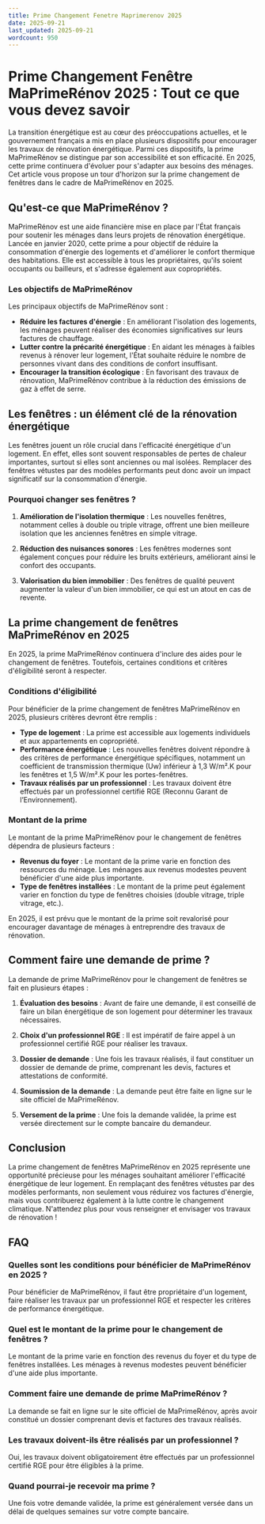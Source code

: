 ```yaml
---
title: Prime Changement Fenetre Maprimerenov 2025
date: 2025-09-21
last_updated: 2025-09-21
wordcount: 950
---
```


# Prime Changement Fenêtre MaPrimeRénov 2025 : Tout ce que vous devez savoir

La transition énergétique est au cœur des préoccupations actuelles, et le gouvernement français a mis en place plusieurs dispositifs pour encourager les travaux de rénovation énergétique. Parmi ces dispositifs, la prime MaPrimeRénov se distingue par son accessibilité et son efficacité. En 2025, cette prime continuera d'évoluer pour s'adapter aux besoins des ménages. Cet article vous propose un tour d'horizon sur la prime changement de fenêtres dans le cadre de MaPrimeRénov en 2025.

## Qu'est-ce que MaPrimeRénov ?

MaPrimeRénov est une aide financière mise en place par l'État français pour soutenir les ménages dans leurs projets de rénovation énergétique. Lancée en janvier 2020, cette prime a pour objectif de réduire la consommation d'énergie des logements et d'améliorer le confort thermique des habitations. Elle est accessible à tous les propriétaires, qu'ils soient occupants ou bailleurs, et s'adresse également aux copropriétés.

### Les objectifs de MaPrimeRénov

Les principaux objectifs de MaPrimeRénov sont :

- **Réduire les factures d'énergie** : En améliorant l'isolation des logements, les ménages peuvent réaliser des économies significatives sur leurs factures de chauffage.
- **Lutter contre la précarité énergétique** : En aidant les ménages à faibles revenus à rénover leur logement, l'État souhaite réduire le nombre de personnes vivant dans des conditions de confort insuffisant.
- **Encourager la transition écologique** : En favorisant des travaux de rénovation, MaPrimeRénov contribue à la réduction des émissions de gaz à effet de serre.

## Les fenêtres : un élément clé de la rénovation énergétique

Les fenêtres jouent un rôle crucial dans l'efficacité énergétique d'un logement. En effet, elles sont souvent responsables de pertes de chaleur importantes, surtout si elles sont anciennes ou mal isolées. Remplacer des fenêtres vétustes par des modèles performants peut donc avoir un impact significatif sur la consommation d'énergie.

### Pourquoi changer ses fenêtres ?

1. **Amélioration de l'isolation thermique** : Les nouvelles fenêtres, notamment celles à double ou triple vitrage, offrent une bien meilleure isolation que les anciennes fenêtres en simple vitrage.
   
2. **Réduction des nuisances sonores** : Les fenêtres modernes sont également conçues pour réduire les bruits extérieurs, améliorant ainsi le confort des occupants.

3. **Valorisation du bien immobilier** : Des fenêtres de qualité peuvent augmenter la valeur d'un bien immobilier, ce qui est un atout en cas de revente.

## La prime changement de fenêtres MaPrimeRénov en 2025

En 2025, la prime MaPrimeRénov continuera d'inclure des aides pour le changement de fenêtres. Toutefois, certaines conditions et critères d'éligibilité seront à respecter.

### Conditions d'éligibilité

Pour bénéficier de la prime changement de fenêtres MaPrimeRénov en 2025, plusieurs critères devront être remplis :

- **Type de logement** : La prime est accessible aux logements individuels et aux appartements en copropriété.
- **Performance énergétique** : Les nouvelles fenêtres doivent répondre à des critères de performance énergétique spécifiques, notamment un coefficient de transmission thermique (Uw) inférieur à 1,3 W/m².K pour les fenêtres et 1,5 W/m².K pour les portes-fenêtres.
- **Travaux réalisés par un professionnel** : Les travaux doivent être effectués par un professionnel certifié RGE (Reconnu Garant de l’Environnement).

### Montant de la prime

Le montant de la prime MaPrimeRénov pour le changement de fenêtres dépendra de plusieurs facteurs :

- **Revenus du foyer** : Le montant de la prime varie en fonction des ressources du ménage. Les ménages aux revenus modestes peuvent bénéficier d'une aide plus importante.
- **Type de fenêtres installées** : Le montant de la prime peut également varier en fonction du type de fenêtres choisies (double vitrage, triple vitrage, etc.).

En 2025, il est prévu que le montant de la prime soit revalorisé pour encourager davantage de ménages à entreprendre des travaux de rénovation.

## Comment faire une demande de prime ?

La demande de prime MaPrimeRénov pour le changement de fenêtres se fait en plusieurs étapes :

1. **Évaluation des besoins** : Avant de faire une demande, il est conseillé de faire un bilan énergétique de son logement pour déterminer les travaux nécessaires.
   
2. **Choix d'un professionnel RGE** : Il est impératif de faire appel à un professionnel certifié RGE pour réaliser les travaux.

3. **Dossier de demande** : Une fois les travaux réalisés, il faut constituer un dossier de demande de prime, comprenant les devis, factures et attestations de conformité.

4. **Soumission de la demande** : La demande peut être faite en ligne sur le site officiel de MaPrimeRénov.

5. **Versement de la prime** : Une fois la demande validée, la prime est versée directement sur le compte bancaire du demandeur.

## Conclusion

La prime changement de fenêtres MaPrimeRénov en 2025 représente une opportunité précieuse pour les ménages souhaitant améliorer l'efficacité énergétique de leur logement. En remplaçant des fenêtres vétustes par des modèles performants, non seulement vous réduirez vos factures d'énergie, mais vous contribuerez également à la lutte contre le changement climatique. N'attendez plus pour vous renseigner et envisager vos travaux de rénovation !

## FAQ

### Quelles sont les conditions pour bénéficier de MaPrimeRénov en 2025 ?

Pour bénéficier de MaPrimeRénov, il faut être propriétaire d'un logement, faire réaliser les travaux par un professionnel RGE et respecter les critères de performance énergétique.

### Quel est le montant de la prime pour le changement de fenêtres ?

Le montant de la prime varie en fonction des revenus du foyer et du type de fenêtres installées. Les ménages à revenus modestes peuvent bénéficier d'une aide plus importante.

### Comment faire une demande de prime MaPrimeRénov ?

La demande se fait en ligne sur le site officiel de MaPrimeRénov, après avoir constitué un dossier comprenant devis et factures des travaux réalisés.

### Les travaux doivent-ils être réalisés par un professionnel ?

Oui, les travaux doivent obligatoirement être effectués par un professionnel certifié RGE pour être éligibles à la prime.

### Quand pourrai-je recevoir ma prime ?

Une fois votre demande validée, la prime est généralement versée dans un délai de quelques semaines sur votre compte bancaire.